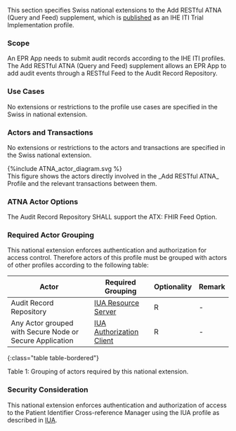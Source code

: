 This section specifies Swiss national extensions to the Add RESTful ATNA (Query and Feed) supplement, which is [published](https://www.ihe.net/uploadedFiles/Documents/ITI/IHE_ITI_Suppl_RESTful-ATNA.pdf) as an IHE ITI Trial Implementation profile.

###	Scope  
An EPR App needs to submit audit records according to the IHE ITI profiles. The Add RESTful ATNA (Query and Feed) 
supplement allows an EPR App to add audit events through a RESTful Feed to the Audit Record Repository.

###	Use Cases  
No extensions or restrictions to the profile use cases are specified in the Swiss in national extension.

### Actors and Transactions  
No extensions or restrictions to the actors and transactions are specified in the Swiss national extension. 

<div>
{%include ATNA_actor_diagram.svg %}
</div>
This figure shows the actors directly involved in the _Add RESTful ATNA_ Profile and the relevant transactions 
between them.

### ATNA Actor Options
The Audit Record Repository SHALL support the ATX: FHIR Feed Option.

### Required Actor Grouping  
This national extension enforces authentication and authorization for access control. Therefore actors of this profile must be grouped with actors of other profiles according to the following table: 

| Actor                                                     | Required Grouping                                                | Optionality | Remark |
|-----------------------------------------------------------|------------------------------------------------------------------|-------------|--------|
| Audit Record Repository                                   |[IUA Resource Server](iti-iua.html#actors-and-transactions)       | R           | -      |
| Any Actor grouped with Secure Node or Secure Application  |[IUA Authorization Client](iti-iua.html#actors-and-transactions)  | R           | -      |
{:class="table table-bordered"}

<figcaption ID="1">Table 1: Grouping of actors required by this national extension. </figcaption>

### Security Consideration
This national extension enforces authentication and authorization of access to the Patient Identifier Cross-reference
Manager using the IUA profile as described in [IUA](iti-71.html).

